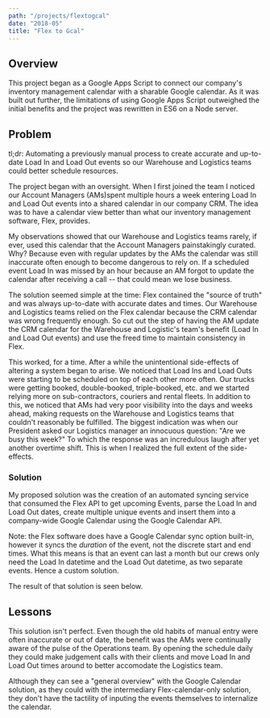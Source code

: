 ```yaml
---
path: "/projects/flextogcal"
date: "2018-05"
title: "Flex to Gcal"
---
```


## Overview

This project began as a Google Apps Script to connect our company's inventory management calendar with a sharable Google calendar. As it was built out further, the limitations of using Google Apps Script outweighed the initial benefits and the project was rewritten in ES6 on a Node server.

## Problem

tl;dr: Automating a previously manual process to create accurate and up-to-date Load In and Load Out events so our Warehouse and Logistics teams could better schedule resources.

The project began with an oversight. When I first joined the team I noticed our Account Managers (AMs)spent multiple hours a week entering Load In and Load Out events into a shared calendar in our company CRM. The idea was to have a calendar view better than what our inventory management software, Flex, provides.

My observations showed that our Warehouse and Logistics teams rarely, if ever, used this calendar that the Account Managers painstakingly curated. Why? Because even with regular updates by the AMs the calendar was still inaccurate often enough to become dangerous to rely on. If a scheduled event Load In was missed by an hour because an AM forgot to update the calendar after receiving a call -- that could mean we lose business.

The solution seemed simple at the time: Flex contained the "source of truth" and was always up-to-date with accurate dates and times. Our Warehouse and Logistics teams relied on the Flex calendar because the CRM calendar was wrong frequently enough. So cut out the step of having the AM update the CRM calendar for the Warehouse and Logistic's team's benefit (Load In and Load Out events) and use the freed time to maintain consistency in Flex.

This worked, for a time. After a while the unintentional side-effects of altering a system began to arise. We noticed that Load Ins and Load Outs were starting to be scheduled on top of each other more often. Our trucks were getting booked, double-booked, triple-booked, etc. and we started relying more on sub-contractors, couriers and rental fleets. In addition to this, we noticed that AMs had very poor visibility into the days and weeks ahead, making requests on the Warehouse and Logistics teams that couldn't reasonably be fulfilled. The biggest indication was when our President asked our Logistics manager an innocuous question: "Are we busy this week?" To which the response was an incredulous laugh after yet another overtime shift. This is when I realized the full extent of the side-effects.

### Solution

My proposed solution was the creation of an automated syncing service that consumed the Flex API to get upcoming Events, parse the Load In and Load Out dates, create multiple unique events and insert them into a company-wide Google Calendar using the Google Calendar API.

Note: the Flex software does have a Google Calendar sync option built-in, however it syncs the _duration_ of the event, not the discrete start and end times. What this means is that an event can last a month but our crews only need the Load In datetime and the Load Out datetime, as two separate events. Hence a custom solution.

The result of that solution is seen below.

## Lessons

This solution isn't perfect. Even though the old habits of manual entry were often inaccurate or out of date, the benefit was the AMs were continually aware of the pulse of the Operations team. By opening the schedule daily they could make judgement calls with their clients and move Load In and Load Out times around to better accomodate the Logistics team.

Although they can see a "general overview" with the Google Calendar solution, as they could with the intermediary Flex-calendar-only solution, they don't have the tactility of inputing the events themselves to internalize the calendar.
